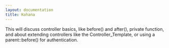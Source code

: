 ```yaml
---
layout: documentation
title: Kohana
---
```

This will discuss controller basics, like before() and after(), private function, and about extending controllers like the Controller_Template, or using a parent::before() for authentication.